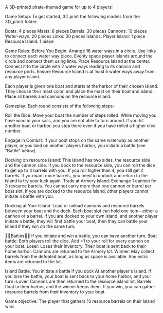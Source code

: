 A 3D-printed pirate-themed game for up to 4 players!

Game Setup:
To get started, 3D print the following models from the 3D_print/ folder:

Boats: 4 pieces
Masts: 8 pieces
Barrels: 30 pieces
Cannons: 10 pieces
Water-ways: 20 pieces
Links: 30 pieces
Islands:
  Player Island: 1 piece
  Resource Island: 1 piece

Game Rules:
Before You Begin:
Arrange 16 water ways in a circle. Use links to connect each water way piece.
Evenly space player islands around the circle and connect them using links.
Place Resource Island at the center. Connect it to the circle with 2 water ways leading to its cannon and resource ports.
Ensure Resource Island is at least 5 water ways away from any player island.

Each player is given one boat and starts at the harbor of their chosen island. They choose their mast color, and place the mast on their boat and island.
Place all barrels and cannons on the resource island.

Gameplay:
Each round consists of the following steps:

Roll the Dice: Move your boat the number of steps rolled. While moving you have wind in your sails, and you are not able to turn around.
If you  hit another boat or harbor, you stop there even if you have rolled a higher dice number.

Engage in Combat: If your boat stops on the same waterway as another player, or you land on another players harbor, you initiate a battle (see "Battle" below).

Docking on resource island:
This island has two sides, the resource side and the cannon side.
If you dock to the resource side, you can roll the dice to get up to 4 barrels with you. If you roll higher than 4, you still get 4 barrels.
If you want more barrels, you need to undock and return to the island to try your luck again.
Trade at Armory Island: Exchange 1 cannon for 3 resource barrels.
You cannot carry more than one cannon or barrel per boat slot.
If you are docked to the resource island, other players cannot initiate a battle with you.

Docking at Your Island:
Load or unload cannons and resource barrels between your boat and the dock.
Each boat slot can hold one item—either a cannon or a barrel. If you are docked to your own island, and another player initiate a battle, they will first battle your boat, then they can battle your island if they win on the same turn.



🏴‍☠️Battles🏴‍☠️
If you initiate and win a battle, you can have another turn.
Boat battle:
Both players roll the dice. Add +1 to your roll for every cannon on your boat.
Loser:
Loses their inventory.
Their boat is sent back to their home harbor.
Cannons are returned to the Armory lot.
Winner:
May collect barrels from the defeated boat, as long as space is available.
Any extra items are returned to the lot.

Island Battle:
You initiate a battle if you dock At another player's island.
If you lose the battle, your boat is sent back to your home harbor, and your turn is over.
Cannons are then returned to the resource island lot. Barrels float to their harbor, and the winner keeps them.
If you win, you can gather resource barrels from their inventory to your boat. 

Game objective:
The player that gathers 10 resource barrels on their island wins.
